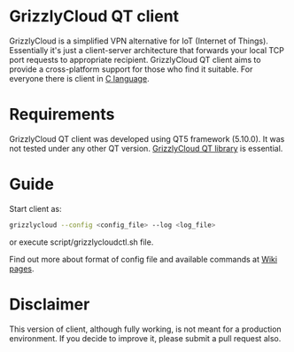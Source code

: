 # GrizzlyCloud QT client

GrizzlyCloud is a simplified VPN alternative for IoT (Internet of Things). Essentially it's just a client-server architecture that forwards your local TCP port requests to appropriate recipient. GrizzlyCloud QT client aims to provide a cross-platform support for those who find it suitable. For everyone there is client in [C language](https://grizzlycloud.com/wiki/doku.php?id=commands).

# Requirements

GrizzlyCloud QT client was developed using QT5 framework (5.10.0). It was not tested under any other QT version.
[GrizzlyCloud QT library](https://github.com/GrizzlyCloud/grizzlycloudlibqt) is essential.

# Guide

Start client as:
```sh
grizzlycloud --config <config_file> --log <log_file>
```

or execute script/grizzlycloudctl.sh file.

Find out more about format of config file and available commands at [Wiki pages](https://grizzlycloud.com/wiki/doku.php?id=commands).

# Disclaimer

This version of client, although fully working, is not meant for a production environment. If you decide to improve it, please submit a pull request also.
